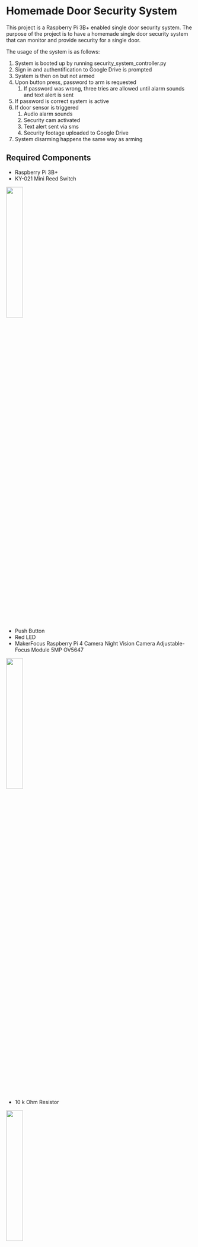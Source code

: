 # Homemade Door Security System

This project is a Raspberry Pi 3B+ enabled single door security system. The purpose of the project is to have
a homemade single door security system that can monitor and provide security for a single door.

The usage of the system is as follows:

1. System is booted up by running security_system_controller.py
2. Sign in and authentification to Google Drive is prompted
3. System is then on but not armed
4. Upon button press, password to arm is requested
    1. If password was wrong, three tries are allowed until alarm sounds and text alert is sent
5. If password is correct system is active
6. If door sensor is triggered
    1. Audio alarm sounds
    2. Security cam activated
    3. Text alert sent via sms
    4. Security footage uploaded to Google Drive
7. System disarming happens the same way as arming

## Required Components

- Raspberry Pi 3B+
- KY-021 Mini Reed Switch

<img src="https://github.com/Liam-RA-Fisher/Single-Door-Raspberry-Pi-Security-System/blob/master/reed.jpg" width=30% height=30%>

- Push Button
- Red LED
- MakerFocus Raspberry Pi 4 Camera Night Vision Camera Adjustable-Focus Module 5MP OV5647

<img src="https://github.com/Liam-RA-Fisher/Single-Door-Raspberry-Pi-Security-System/blob/master/camera.jpg" width=30% height=30%>

- 10 k Ohm Resistor

<img src="https://github.com/Liam-RA-Fisher/Single-Door-Raspberry-Pi-Security-System/blob/master/10.jpg" width=30% height=30%>

- 220 Ohm Resistor

<img src="https://github.com/Liam-RA-Fisher/Single-Door-Raspberry-Pi-Security-System/blob/master/220.jpg" width=30% height=30%>

- USB Keyboard
- USB Mouse
- Speakers that connect to Pi via aux cord

## Wiring

### Connections

#### Reed Switch

- S - GPIO 21
- Positive - 3.3V
- Negative - Gnd

#### Button

- Terminal - 10 k Ohm resistor to Gnd
- Same terminal - GPIO 19 inbetween terminal and resistor
- Opposite terminal - 3.3V

#### LED

- LED - GPIO 18
- LED - 220 Ohm resistor to Gnd

#### Camera

- Connected via usual connector on Pi

#### **Important Note**

The image below outlines the wiring of the security system. In an actual usefull implementation,
the components would not be hooked up to a singular breadboard. The engineering challenge of
physically implementing the security system is left out of this documentation. Broadly speaking, the
physical implementation could involve hooking the reed switch next to the door, atttaching a magnet 
to the door itself so that it will triger reed switch when the door is opened, 
and setting up the keypad / led / arm-disarm button outside the protected door.

![Wiring](https://github.com/Liam-RA-Fisher/Single-Door-Raspberry-Pi-Security-System/blob/master/Security_System_Wiring.jpg)

## Technologies

### Twilio

Twilio is used for sending SMS alerts when security system is triggered.

[Link to Twilio Docs](https://www.twilio.com/docs/sms/quickstart/python)

### Google Drive

Google Drive is used for storing security footage. A tutorial for setting up a Google Drive to interact with python can be found below.

[Link to Tutorial](https://www.projectpro.io/recipes/upload-files-to-google-drive-using-python)

## Directory

### security_system_controller.py

This is the program that gets executed to start up the system.
It imports the other files and takes care of the threading of the components of the security system.

### security_cam.py

This file takes care of the security camera.
It connects to Google Drive on start up and performs authorization.
It also creates a function to record footage when prompted and upload the footage to Google Drive.

### send_sms.py

This file is the API to interact with the Twilio SMS service.

### door_monitor.py

This program creates three functions. One function monitors and responds to the arm and disarm button.
When the system is armed or dissarmed, a password is requested as well. There is also an LED
to indicate if the system is active or not.
The other function monitors the mini reed door sensor. If the sensor is activated the audio alarm is triggered,
the security cam is triggered, and an SMS alert is sent.

## Set Up

**Step 1.** Collect all of the required components.

**Step 2.** Attach the camera to the Pi.

**Step 3.** Wire up the rest of the components with the Pi shutdown on a breadboard for testing. Use the wiring diagram 
above for reference.

**Step 4.** Clone the github repo into whatever directory you want the security system on your Pi:

    git clone https://github.com/Liam-RA-Fisher/Single-Door-Raspberry-Pi-Security-System
    
**Step 5.** Install the following Python3 dependencies:

    pip3 install pydrive
    pip3 install twilio
    pip3 install pygame

**Step 6.** Register for a free tier trial Twilio account: [Twilio](https://www.twilio.com/docs/sms/quickstart/python).
Once you have registered, you can navigate to your account and locate your Account SID, Auth Token, and Phone Number.
Then copy this information into the send_sms.py file Like so:

    client = Client("Account SID", "Auth Token")
    client.messages.create(to="Some Number",
                           from_="Twilio Acct Number",
                           body="SECURITY ALERT! Door was opened when system was active.")
                           
**Step 7.** Create a new google account. **Do not use your personal google account for security reasons!!!**

**Step 8.** Use this tutorial: [Link to Google Auth Tutorial](https://d35mpxyw7m7k7g.cloudfront.net/bigdata_1/Get+Authentication+for+Google+Service+API+.pdf),
to set up the google drive with the account you just created to be allowed to interact with the security system program.
Make sure you download the client_secrets.json file into your project directory for the program to be able to connect
with Google Drive.

**Step 9.** Create a folder on your Google Drive called security_videos_pi and copy the ID of that folder. To do this,
you can locate the folder ID once you have clicked on it in the browser search bar at the top. Then copy the ID 
into the security_cam.py file:

    gfile = drive.CreateFile({'parents': [{'id': 'Folder ID'}]})
    
**Step 10.** Open a terminal in your security system directory and test out your new security system!

    python3 security_system_controller.py


## Project Demonstration

[![Security System Demo](http://img.youtube.com/vi/9_vj5xXJ-O8/0.jpg)](http://www.youtube.com/watch?v=9_vj5xXJ-O8 "Raspberry Pi 3b+ Security System Demo")

## Future Ideas

Overall this project is a sucessful template for a homemade single door security system. The next thing that I would like 
to implement is a UI for easy booting and shutting down of the system. Currently to boot the program you 
have to run a Python program in the terminal. It would be nice to have a web interface to boot and shutdown the system.

## Referances

1. https://github.com/fritzing/fritzing-parts/tree/master/svg/core/breadboard
2. https://www.makersupplies.sg/products/ky-021-reed-switch-module-magnetic-switch
3. https://www.projectpro.io/recipes/upload-files-to-google-drive-using-python
4. https://d35mpxyw7m7k7g.cloudfront.net/bigdata_1/Get+Authentication+for+Google+Service+API+.pdf
5. https://www.twilio.com/docs/sms/quickstart/python

